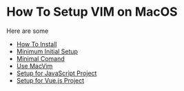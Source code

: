 # How To Setup VIM on MacOS

Here are some
-  [How To Install]()
-  [Minimum Initial Setup]()
-  [Minimal Comand]()
-  [Use MacVim]()
-  [Setup for JavaScript Project]()
-  [Setup for Vue.js Project]()

